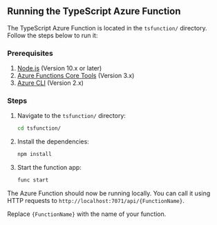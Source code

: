 ## Running the TypeScript Azure Function

The TypeScript Azure Function is located in the `tsfunction/` directory. Follow the steps below to run it:

### Prerequisites

1. [Node.js](https://nodejs.org/en/download/) (Version 10.x or later)
2. [Azure Functions Core Tools](https://docs.microsoft.com/en-us/azure/azure-functions/functions-run-local?tabs=windows%2Ccsharp%2Cbash#v2) (Version 3.x)
3. [Azure CLI](https://docs.microsoft.com/en-us/cli/azure/install-azure-cli) (Version 2.x)

### Steps

1. Navigate to the `tsfunction/` directory:

    ```bash
    cd tsfunction/
    ```

2. Install the dependencies:

    ```bash
    npm install
    ```

3. Start the function app:

    ```bash
    func start
    ```

The Azure Function should now be running locally. You can call it using HTTP requests to `http://localhost:7071/api/{FunctionName}`.

Replace `{FunctionName}` with the name of your function.